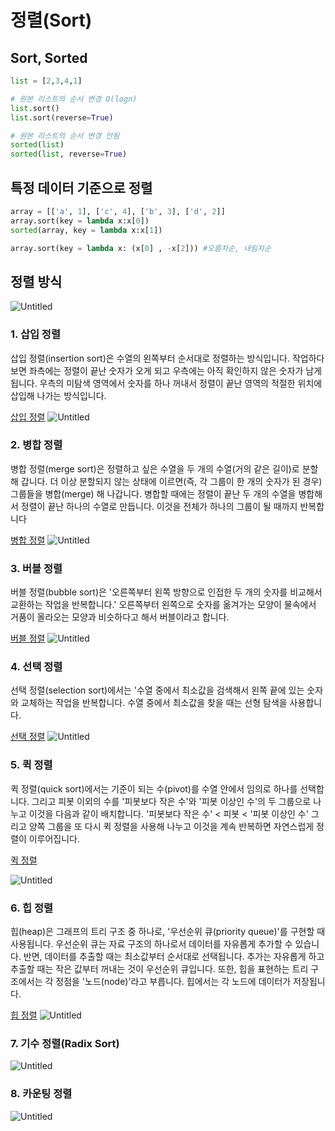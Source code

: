 # 정렬(Sort)
## Sort, Sorted
```python
list = [2,3,4,1]

# 원본 리스트의 순서 변경 O(logn)
list.sort()
list.sort(reverse=True)

# 원본 리스트의 순서 변경 안됨
sorted(list)
sorted(list, reverse=True)

```

## 특정 데이터 기준으로 정렬

```python
array = [['a', 1], ['c', 4], ['b', 3], ['d', 2]]
array.sort(key = lambda x:x[0])
sorted(array, key = lambda x:x[1])

array.sort(key = lambda x: (x[0] , -x[2])) #오름차순, 내림차순
```
## 정렬 방식
![Untitled](https://user-images.githubusercontent.com/49435163/122941906-c3589780-d3b0-11eb-9a5b-3672aacc2d0c.png)

### 1. 삽입 정렬

삽입 정렬(insertion sort)은 수열의 왼쪽부터 순서대로 정렬하는 방식입니다. 작업하다 보면 좌측에는 정렬이 끝난 숫자가 오게 되고 우측에는 아직 확인하지 않은 숫자가 남게 됩니다. 우측의 미탐색 영역에서 숫자를 하나 꺼내서 정렬이 끝난 영역의 적절한 위치에 삽입해 나가는 방식입니다.

[삽입 정렬](https://serendipity24.tistory.com/16)
![Untitled](https://user-images.githubusercontent.com/49435163/122942037-dd927580-d3b0-11eb-9d5c-eed73f5d6fb0.png)

### 2. 병합 정렬

병합 정렬(merge sort)은 정렬하고 싶은 수열을 두 개의 수열(거의 같은 길이)로 분할해 갑니다. 더 이상 분할되지 않는 상태에 이르면(즉, 각 그룹이 한 개의 숫자가 된 경우) 그룹들을 병합(merge) 해 나갑니다. 병합할 때에는 정렬이 끝난 두 개의 수열을 병합해서 정렬이 끝난 하나의 수열로 만듭니다. 이것을 전체가 하나의 그룹이 될 때까지 반복합니다

[병합 정렬](https://serendipity24.tistory.com/26)
![Untitled](https://user-images.githubusercontent.com/49435163/122942092-e7b47400-d3b0-11eb-83b2-c539e134323c.png)

### 3. 버블 정렬

버블 정렬(bubble sort)은 '오른쪽부터 왼쪽 방향으로 인접한 두 개의 숫자를 비교해서 교환하는 작업을 반복합니다.' 오른쪽부터 왼쪽으로 숫자를 옮겨가는 모양이 물속에서 거품이 올라오는 모양과 비슷하다고 해서 버블이라고 합니다.

[버블 정렬](https://serendipity24.tistory.com/14)
![Untitled](https://user-images.githubusercontent.com/49435163/122942182-fa2ead80-d3b0-11eb-9536-ef3d05ec7433.png)

### 4. 선택 정렬

선택 정렬(selection sort)에서는 '수열 중에서 최소값을 검색해서 왼쪽 끝에 있는 숫자와 교체하는 작업을 반복합니다. 수열 중에서 최소값을 찾을 때는 선형 탐색을 사용합니다.

[선택 정렬](https://serendipity24.tistory.com/15)
![Untitled](https://user-images.githubusercontent.com/49435163/122942536-3eba4900-d3b1-11eb-8993-5f7b79bc4a5b.png)

### 5. 퀵 정렬

퀵 정렬(quick sort)에서는 기준이 되는 수(pivot)를 수열 안에서 임의로 하나를 선택합니다. 그리고 피봇 이외의 수를 '피봇보다 작은 수'와 '피봇 이상인 수'의 두 그룹으로 나누고 이것을 다음과 같이 배치합니다. '피봇보다 작은 수' < 피봇 < '피봇 이상인 수' 그리고 양쪽 그룹을 또 다시 퀵 정렬을 사용해 나누고 이것을 계속 반복하면 자연스럽게 정렬이 이루어집니다.

[퀵 정렬](https://serendipity24.tistory.com/27)

![Untitled](https://user-images.githubusercontent.com/49435163/122942274-0fa3d780-d3b1-11eb-856f-141a5ff2d4cb.png)

### 6. 힙 정렬

힙(heap)은 그래프의 트리 구조 중 하나로, '우선순위 큐(priority queue)'를 구현할 때 사용됩니다. 우선순위 큐는 자료 구조의 하나로서 데이터를 자유롭게 추가할 수 있습니다. 반면, 데이터를 추출할 때는 최소값부터 순서대로 선택됩니다. 추가는 자유롭게 하고 추출할 때는 작은 값부터 꺼내는 것이 우선순위 큐입니다. 또한, 힙을 표현하는 트리 구조에서는 각 정점을 '노드(node)'라고 부릅니다. 힙에서는 각 노드에 데이터가 저장됩니다.

[힙 정렬](https://serendipity24.tistory.com/17)
![Untitled](https://user-images.githubusercontent.com/49435163/122942622-50035580-d3b1-11eb-8ae5-32e5ca9c906f.png)

### 7. 기수 정렬(Radix Sort)

![Untitled](https://user-images.githubusercontent.com/49435163/122942676-585b9080-d3b1-11eb-8256-e5ee04869670.png)

### 8. 카운팅 정렬

![Untitled](https://user-images.githubusercontent.com/49435163/122942719-5f829e80-d3b1-11eb-9d6f-e7a64e5233b0.png)
